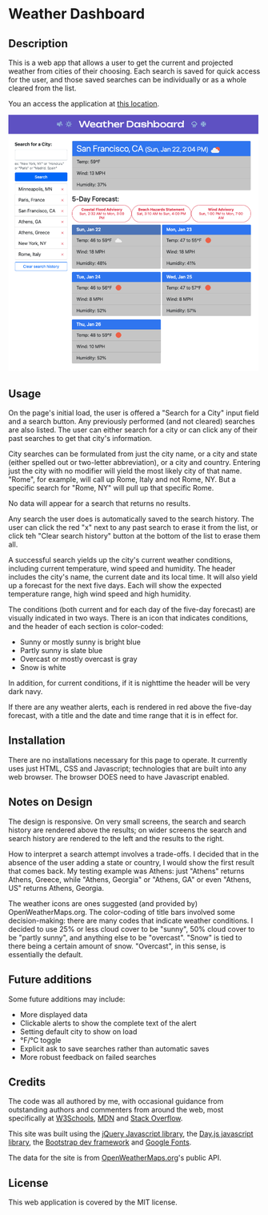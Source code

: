 # Weather Dashboard

## Description

This is a web app that allows a user to get the current and projected weather from cities of their choosing. Each search is saved for quick access for the user, and those saved searches can be individually or as a whole cleared from the list.

You an access the application at [this location](https://lkalliance.github.io/Weather-Dashboard/).

<img src="./assets/images/weather-dashboard-screenshot.png" width=500>

## Usage

On the page's initial load, the user is offered a "Search for a City" input field and a search button. Any previously performed (and not cleared) searches are also listed. The user can either search for a city or can click any of their past searches to get that city's information.

City searches can be formulated from just the city name, or a city and state (either spelled out or two-letter abbreviation), or a city and country. Entering just the city with no modifier will yield the most likely city of that name. "Rome", for example, will call up Rome, Italy and not Rome, NY. But a specific search for "Rome, NY" will pull up that specific Rome.

No data will appear for a search that returns no results.

Any search the user does is automatically saved to the search history. The user can click the red "x" next to any past search to erase it from the list, or click teh "Clear search history" button at the bottom of the list to erase them all.

A successful search yields up the city's current weather conditions, including current temperature, wind speed and humidity. The header includes the city's name, the current date and its local time. It will also yield up a forecast for the next five days. Each will show the expected temperature range, high wind speed and high humidity.

The conditions (both current and for each day of the five-day forecast) are visually indicated in two ways. There is an icon that indicates conditions, and the header of each section is color-coded:

* Sunny or mostly sunny is bright blue
* Partly sunny is slate blue
* Overcast or mostly overcast is gray
* Snow is white

In addition, for current conditions, if it is nighttime the header will be very dark navy.

If there are any weather alerts, each is rendered in red above the five-day forecast, with a title and the date and time range that it is in effect for.

## Installation

There are no installations necessary for this page to operate. It currently uses just HTML, CSS and Javascript; technologies that are built into any web browser. The browser DOES need to have Javascript enabled.

## Notes on Design

The design is responsive. On very small screens, the search and search history are rendered above the results; on wider screens the search and search history are rendered to the left and the results to the right.

How to interpret a search attempt involves a trade-offs. I decided that in the absence of the user adding a state or country, I would show the first result that comes back. My testing example was Athens: just "Athens" returns Athens, Greece, while "Athens, Georgia" or "Athens, GA" or even "Athens, US" returns Athens, Georgia.

The weather icons are ones suggested (and provided by) OpenWeatherMaps.org. The color-coding of title bars involved some decision-making: there are many codes that indicate weather conditions. I decided to use 25% or less cloud cover to be "sunny", 50% cloud cover to be "partly sunny", and anything else to be "overcast". "Snow" is tied to there being a certain amount of snow. "Overcast", in this sense, is essentially the default.

## Future additions

Some future additions may include:

* More displayed data
* Clickable alerts to show the complete text of the alert
* Setting default city to show on load
* °F/°C toggle
* Explicit ask to save searches rather than automatic saves
* More robust feedback on failed searches

## Credits

The code was all authored by me, with occasional guidance from outstanding authors and commenters from around the web, most specifically at [W3Schools](https://w3schools.com/), [MDN](https://developer.mozilla.org/en-US/) and [Stack Overflow](https://stackoverflow.com).

This site was built using the [jQuery Javascript library](https://jquery.com), the [Day.js javascript library](https://day.js.org), the [Bootstrap dev framework](https://getbootstrap.com) and [Google Fonts](https://fonts.google.com).

The data for the site is from [OpenWeatherMaps.org](https://openweathermap.org)'s public API.

## License
This web application is covered by the MIT license.
